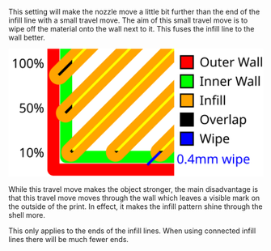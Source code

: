 This setting will make the nozzle move a little bit further than the end of the infill line with a small travel move. The aim of this small travel move is to wipe off the material onto the wall next to it. This fuses the infill line to the wall better.

![A visualisation of infill overlap and wipe distance](images/infill_overlap.svg)

While this travel move makes the object stronger, the main disadvantage is that this travel move moves through the wall which leaves a visible mark on the outside of the print. In effect, it makes the infill pattern shine through the shell more.

This only applies to the ends of the infill lines. When using connected infill lines there will be much fewer ends.